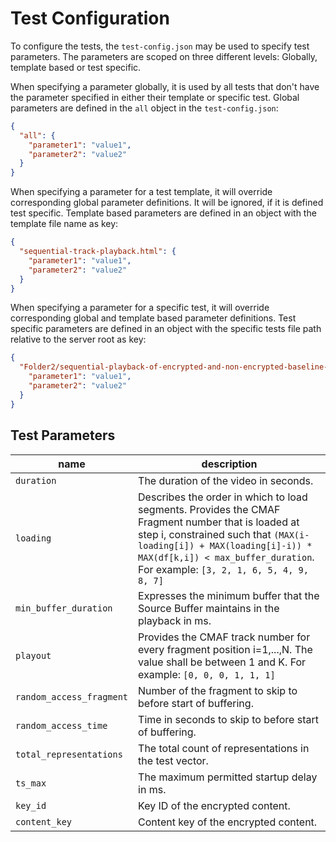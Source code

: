 # Test Configuration

To configure the tests, the `test-config.json` may be used to specify test parameters. The parameters are scoped on three different levels: Globally, template based or test specific.

When specifying a parameter globally, it is used by all tests that don't have the parameter specified in either their template or specific test. Global parameters are defined in the `all` object in the `test-config.json`:

```json
{
  "all": {
    "parameter1": "value1",
    "parameter2": "value2"
  }
}
```

When specifying a parameter for a test template, it will override corresponding global parameter definitions. It will be ignored, if it is defined test specific. Template based parameters are defined in an object with the template file name as key:

```json
{
  "sequential-track-playback.html": {
    "parameter1": "value1",
    "parameter2": "value2"
  }
}
```

When specifying a parameter for a specific test, it will override corresponding global and template based parameter definitions. Test specific parameters are defined in an object with the specific tests file path relative to the server root as key:

```json
{
  "Folder2/sequential-playback-of-encrypted-and-non-encrypted-baseline-content__ToS_MultiRate_fragmented__ToS_HEAACv2_fragmented.html": {
    "parameter1": "value1",
    "parameter2": "value2"
  }
}
```

## Test Parameters

| name                     | description                                                                                                                                                                                                  |
| ------------------------ | ------------------------------------------------------------------------------------------------------------------------------------------------------------------------------------------------------------ |
| `duration`               | The duration of the video in seconds.                                                                                                                                                                        |
| `loading`                | Describes the order in which to load segments. Provides the CMAF Fragment number that is loaded at step i, constrained such that `(MAX(i-loading[i]) + MAX(loading[i]-i)) * MAX(df[k,i]) < max_buffer_duration`. For example: `[3, 2, 1, 6, 5, 4, 9, 8, 7]` |
| `min_buffer_duration`    | Expresses the minimum buffer that the Source Buffer maintains in the playback in ms.                                                                                                                         |
| `playout`                | Provides the CMAF track number for every fragment position i=1,...,N. The value shall be between 1 and K. For example: `[0, 0, 0, 1, 1, 1]`                                                                  |
| `random_access_fragment` | Number of the fragment to skip to before start of buffering.                                                                                                                                                 |
| `random_access_time`     | Time in seconds to skip to before start of buffering.                                                                                                                                                        |
| `total_representations`  | The total count of representations in the test vector.                                                                                                                                                       |
| `ts_max`                 | The maximum permitted startup delay in ms.                                                                                                                                                                   |
| `key_id`                 | Key ID of the encrypted content.                                                                                                                                                                             |
| `content_key`            | Content key of the encrypted content.                                                                                                                                                                        |
